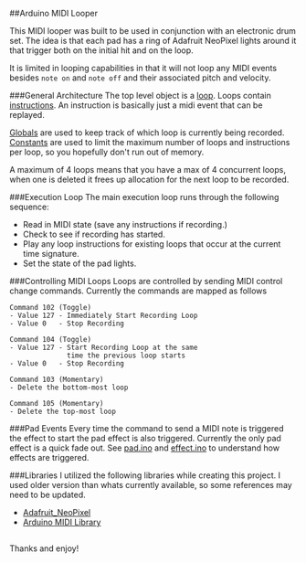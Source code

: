 ##Arduino MIDI Looper

This MIDI looper was built to be used in conjunction with an electronic drum set. The idea is that each pad has a ring of Adafruit NeoPixel lights around it that trigger both on the initial hit and on the loop.

It is limited in looping capabilities in that it will not loop any MIDI events besides ``note on`` and ``note off`` and their associated pitch and velocity.

###General Architecture
The top level object is a [loop](https://github.com/LesserChance/arduino-midi-looper/blob/master/loop.ino). Loops contain [instructions](https://github.com/LesserChance/arduino-midi-looper/blob/master/instruction.ino). An instruction is basically just a midi event that can be replayed.

[Globals](https://github.com/LesserChance/arduino-midi-looper/blob/master/a_globals.ino) are used to keep track of which loop is currently being recorded. [Constants](https://github.com/LesserChance/arduino-midi-looper/blob/master/a_constants.ino) are used to limit the maximum number of loops and instructions per loop, so you hopefully don't run out of memory.

A maximum of 4 loops means that you have a max of 4 concurrent loops, when one is deleted it frees up allocation for the next loop to be recorded.

###Execution Loop
The main execution loop runs through the following sequence:

- Read in MIDI state (save any instructions if recording.)
- Check to see if recording has started.
- Play any loop instructions for existing loops that occur at the current time signature.
- Set the state of the pad lights.

###Controlling MIDI Loops
Loops are controlled by sending MIDI control change commands. Currently the commands are mapped as follows


    Command 102 (Toggle)
    - Value 127 - Immediately Start Recording Loop
    - Value 0   - Stop Recording

    Command 104 (Toggle)
    - Value 127 - Start Recording Loop at the same 
                  time the previous loop starts
    - Value 0   - Stop Recording

    Command 103 (Momentary)
    - Delete the bottom-most loop

    Command 105 (Momentary)
    - Delete the top-most loop

###Pad Events
Every time the command to send a MIDI note is triggered the effect to start the pad effect is also triggered. Currently the only pad effect is a quick fade out. See [pad.ino](https://github.com/LesserChance/arduino-midi-looper/blob/master/pad.ino) and [effect.ino](https://github.com/LesserChance/arduino-midi-looper/blob/master/effect.ino) to understand how effects are triggered.

###Libraries
I utilized the following libraries while creating this project. I used older version than whats currently available, so some references may need to be updated.

- [Adafruit_NeoPixel](https://github.com/adafruit/Adafruit\_NeoPixel)
- [Arduino MIDI Library](https://github.com/FortySevenEffects/arduino_midi_library/)

##

Thanks and enjoy!